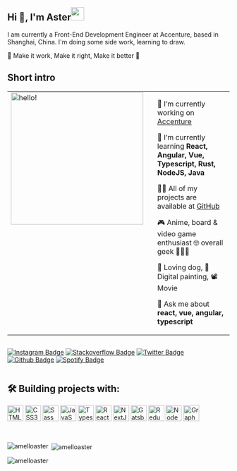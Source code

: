 <h2>Hi 👋, I'm Aster<img src="https://emojis.slackmojis.com/emojis/images/1643516091/21142/meow_bongotap.gif?1643516091" width="30"/></h2>
<p >I am currently a Front-End Development Engineer at Accenture, based in Shanghai, China. I'm doing some side work, learning to draw.</p>

<p>🌱 Make it work, Make it right, Make it better 🌱</p>

## **Short intro**
<table style="border:none">
<tr>
  <td style="vertical-align: top">
    <img width="300" alt="hello!" src="https://media1.giphy.com/media/13HgwGsXF0aiGY/giphy.gif" />
  </td>
  <td>
  </td>
  <td>

 🔭 I’m currently working on <a href="https://www.accenture.com/">Accenture</a>

 🌱 I’m currently learning **React, Angular, Vue, Typescript, Rust, NodeJS, Java**

 👩‍💻 All of my projects are available at <a href="https://github.com/AmelloAster?tab=repositories">GitHub</a>

 🎮  Anime, board & video game enthusiast 🤓 overall geek 👩🏻‍🎤

 🐶  Loving dog, 🎨 Digital painting, 📽️ Movie

 💬 Ask me about **react, vue, angular, typescript**
  </td>
</tr>
</table>

<div align="left" style="display:flex;gap:12px;">

<a href="https://www.instagram.com/AmelloAster69/"><img src="https://img.shields.io/badge/AmelloAster-%23E4405F?style=for-the-badge&amp;logoColor=white&amp;logo=Instagram&amp;link=https://www.instagram.com/AmelloAster69/" alt="Instagram Badge"></a> 
<a href="https://stackoverflow.com/users/10175548/amelloaster?tab=profile"><img src="https://img.shields.io/badge/AmelloAster-%23e7700d?style=for-the-badge&amp;logoColor=white&amp;logo=stackoverflow&amp;link=https://stackoverflow.com/users/10175548/amelloaster?tab=profile" alt="Stackoverflow Badge"></a> 
<a href="https://www.twitter.com/AmelloAster"><img src="https://img.shields.io/badge/AmelloAster-%231DA1F2?style=for-the-badge&amp;logoColor=white&amp;logo=x&amp;link=https://www.twitter.com/AmelloAster" alt="Twitter Badge"></a>
<a href="https://github.com/AmelloAster"><img src="https://img.shields.io/badge/AmelloAster-%2312100E?style=for-the-badge&amp;logoColor=white&amp;logo=github&amp;link=https://github.com/AmelloAster" alt="Github Badge"></a> 
<a href="https://open.spotify.com/user/31p6onuoqcfpoql6te2fzgwgql2a?si=0ba74f1e4f224ab8"><img src="https://img.shields.io/badge/AmelloAster-%231ED760?style=for-the-badge&amp;logoColor=white&amp;logo=Spotify&amp;link=https://open.spotify.com/user/31p6onuoqcfpoql6te2fzgwgql2a?si=0ba74f1e4f224ab8" alt="Spotify Badge"></a></p>

</div>  

## 🛠️ **Building projects with:**
<p align="left">
<a href="https://developer.mozilla.org/en-US/docs/Glossary/HTML5" target="_blank" rel="noreferrer"><img src="https://raw.githubusercontent.com/danielcranney/readme-generator/main/public/icons/skills/html5-colored.svg" width="36" height="36" alt="HTML5" /></a>
<a href="https://www.w3.org/TR/CSS/#css" target="_blank" rel="noreferrer"><img src="https://raw.githubusercontent.com/danielcranney/readme-generator/main/public/icons/skills/css3-colored.svg" width="36" height="36" alt="CSS3" /></a>
<a href="https://sass-lang.com/" target="_blank" rel="noreferrer"><img src="https://raw.githubusercontent.com/danielcranney/readme-generator/main/public/icons/skills/sass-colored.svg" width="36" height="36" alt="Sass" /></a>
<a href="https://developer.mozilla.org/en-US/docs/Web/JavaScript" target="_blank" rel="noreferrer"><img src="https://raw.githubusercontent.com/danielcranney/readme-generator/main/public/icons/skills/javascript-colored.svg" width="36" height="36" alt="JavaScript" /></a>
<a href="https://www.typescriptlang.org/" target="_blank" rel="noreferrer"><img src="https://raw.githubusercontent.com/danielcranney/readme-generator/main/public/icons/skills/typescript-colored.svg" width="36" height="36" alt="Typescript" /></a>
<a href="https://reactjs.org/" target="_blank" rel="noreferrer"><img src="https://raw.githubusercontent.com/danielcranney/readme-generator/main/public/icons/skills/react-colored.svg" width="36" height="36" alt="React" /></a>
  <a href="https://nextjs.org/" target="_blank" rel="noreferrer"><img src="https://raw.githubusercontent.com/danielcranney/readme-generator/main/public/icons/skills/nextjs-colored.svg" width="36" height="36" alt="NextJS" /></a>
<a href="https://www.gatsbyjs.com/" target="_blank" rel="noreferrer"><img src="https://raw.githubusercontent.com/danielcranney/readme-generator/main/public/icons/skills/gatsby-colored.svg" width="36" height="36" alt="Gatsby" /></a>
<a href="https://redux.js.org/" target="_blank" rel="noreferrer"><img src="https://raw.githubusercontent.com/danielcranney/readme-generator/main/public/icons/skills/redux-colored.svg" width="36" height="36" alt="Redux" /></a>
<a href="https://nodejs.org/en/" target="_blank" rel="noreferrer"><img src="https://raw.githubusercontent.com/danielcranney/readme-generator/main/public/icons/skills/nodejs-colored.svg" width="36" height="36" alt="NodeJS" /></a>
<a href="https://graphql.org/" target="_blank" rel="noreferrer"><img src="https://raw.githubusercontent.com/danielcranney/readme-generator/main/public/icons/skills/graphql-colored.svg" width="36" height="36" alt="GraphQL" /></a>
</p>
<br>

<p><img align="left" src="https://github-readme-stats.vercel.app/api/top-langs?username=amelloaster&show_icons=true&locale=en&layout=compact" alt="amelloaster" /></p>

<p>&nbsp;<img align="center" src="https://github-readme-stats.vercel.app/api?username=amelloaster&show_icons=true&locale=en" alt="amelloaster" /></p>

<p><img align="center" src="https://github-readme-streak-stats.herokuapp.com/?user=amelloaster&" alt="amelloaster" /></p>
